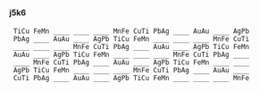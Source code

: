 #### j5k6 

     TiCu FeMn ____ ____ ____ MnFe CuTi PbAg ____ AuAu ____ AgPb 
     PbAg ____ AuAu ____ AgPb TiCu FeMn ____ ____ ____ MnFe CuTi 
     ____ ____ ____ MnFe CuTi PbAg ____ AuAu ____ AgPb TiCu FeMn 
     AuAu ____ AgPb TiCu FeMn ____ ____ ____ MnFe CuTi PbAg ____ 
     ____ MnFe CuTi PbAg ____ AuAu ____ AgPb TiCu FeMn ____ ____ 
     AgPb TiCu FeMn ____ ____ ____ MnFe CuTi PbAg ____ AuAu ____ 
     CuTi PbAg ____ AuAu ____ AgPb TiCu FeMn ____ ____ ____ MnFe 

